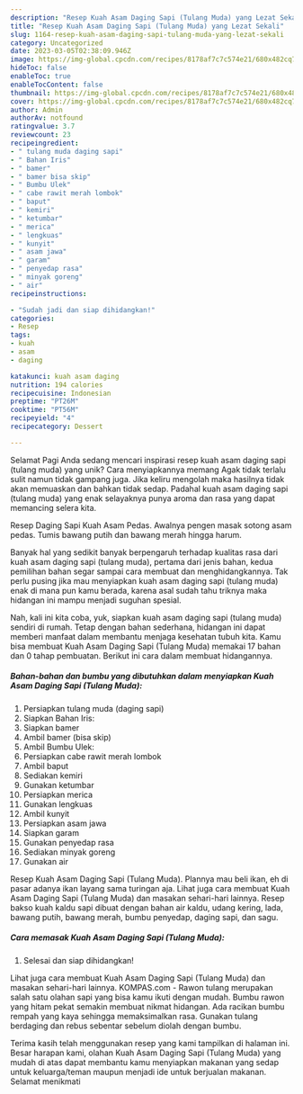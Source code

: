 ```yaml
---
description: "Resep Kuah Asam Daging Sapi (Tulang Muda) yang Lezat Sekali"
title: "Resep Kuah Asam Daging Sapi (Tulang Muda) yang Lezat Sekali"
slug: 1164-resep-kuah-asam-daging-sapi-tulang-muda-yang-lezat-sekali
category: Uncategorized
date: 2023-03-05T02:38:09.946Z
image: https://img-global.cpcdn.com/recipes/8178af7c7c574e21/680x482cq70/kuah-asam-daging-sapi-tulang-muda-foto-resep-utama.jpg
hideToc: false
enableToc: true
enableTocContent: false
thumbnail: https://img-global.cpcdn.com/recipes/8178af7c7c574e21/680x482cq70/kuah-asam-daging-sapi-tulang-muda-foto-resep-utama.jpg
cover: https://img-global.cpcdn.com/recipes/8178af7c7c574e21/680x482cq70/kuah-asam-daging-sapi-tulang-muda-foto-resep-utama.jpg
author: Admin
authorAv: notfound
ratingvalue: 3.7
reviewcount: 23
recipeingredient:
- " tulang muda daging sapi"
- " Bahan Iris"
- " bamer"
- " bamer bisa skip"
- " Bumbu Ulek"
- " cabe rawit merah lombok"
- " baput"
- " kemiri"
- " ketumbar"
- " merica"
- " lengkuas"
- " kunyit"
- " asam jawa"
- " garam"
- " penyedap rasa"
- " minyak goreng"
- " air"
recipeinstructions:

- "Sudah jadi dan siap dihidangkan!"
categories:
- Resep
tags:
- kuah
- asam
- daging

katakunci: kuah asam daging 
nutrition: 194 calories
recipecuisine: Indonesian
preptime: "PT26M"
cooktime: "PT56M"
recipeyield: "4"
recipecategory: Dessert

---
```



Selamat Pagi Anda sedang mencari inspirasi resep kuah asam daging sapi (tulang muda) yang unik? Cara menyiapkannya memang Agak tidak terlalu sulit namun tidak gampang juga. Jika keliru mengolah maka hasilnya tidak akan memuaskan dan bahkan tidak sedap. Padahal kuah asam daging sapi (tulang muda) yang enak selayaknya punya aroma dan rasa yang dapat memancing selera kita.


Resep Daging Sapi Kuah Asam Pedas. Awalnya pengen masak sotong asam pedas. Tumis bawang putih dan bawang merah hingga harum.

Banyak hal yang sedikit banyak berpengaruh terhadap kualitas rasa dari kuah asam daging sapi (tulang muda), pertama dari jenis bahan, kedua pemilihan bahan segar sampai cara membuat dan menghidangkannya. Tak perlu pusing jika mau menyiapkan kuah asam daging sapi (tulang muda) enak di mana pun kamu berada, karena asal sudah tahu triknya maka hidangan ini mampu menjadi suguhan spesial.


Nah, kali ini kita coba, yuk, siapkan kuah asam daging sapi (tulang muda) sendiri di rumah. Tetap dengan bahan sederhana, hidangan ini dapat memberi manfaat dalam membantu menjaga kesehatan tubuh kita. Kamu bisa membuat Kuah Asam Daging Sapi (Tulang Muda) memakai 17 bahan dan 0 tahap pembuatan. Berikut ini cara dalam membuat hidangannya.

<!--inarticleads1-->

##### Bahan-bahan dan bumbu yang dibutuhkan dalam menyiapkan Kuah Asam Daging Sapi (Tulang Muda):

1. Persiapkan  tulang muda (daging sapi)
1. Siapkan  Bahan Iris:
1. Siapkan  bamer
1. Ambil  bamer (bisa skip)
1. Ambil  Bumbu Ulek:
1. Persiapkan  cabe rawit merah lombok
1. Ambil  baput
1. Sediakan  kemiri
1. Gunakan  ketumbar
1. Persiapkan  merica
1. Gunakan  lengkuas
1. Ambil  kunyit
1. Persiapkan  asam jawa
1. Siapkan  garam
1. Gunakan  penyedap rasa
1. Sediakan  minyak goreng
1. Gunakan  air


Resep Kuah Asam Daging Sapi (Tulang Muda). Plannya mau beli ikan, eh di pasar adanya ikan layang sama turingan aja. Lihat juga cara membuat Kuah Asam Daging Sapi (Tulang Muda) dan masakan sehari-hari lainnya. Resep bakso kuah kaldu sapi dibuat dengan bahan air kaldu, udang kering, lada, bawang putih, bawang merah, bumbu penyedap, daging sapi, dan sagu. 

<!--inarticleads2-->

##### Cara memasak Kuah Asam Daging Sapi (Tulang Muda):


1. Selesai dan siap dihidangkan!

Lihat juga cara membuat Kuah Asam Daging Sapi (Tulang Muda) dan masakan sehari-hari lainnya. KOMPAS.com - Rawon tulang merupakan salah satu olahan sapi yang bisa kamu ikuti dengan mudah. Bumbu rawon yang hitam pekat semakin membuat nikmat hidangan. Ada racikan bumbu rempah yang kaya sehingga memaksimalkan rasa. Gunakan tulang berdaging dan rebus sebentar sebelum diolah dengan bumbu. 

Terima kasih telah menggunakan resep yang kami tampilkan di halaman ini. Besar harapan kami, olahan Kuah Asam Daging Sapi (Tulang Muda) yang mudah di atas dapat membantu kamu menyiapkan makanan yang sedap untuk keluarga/teman maupun menjadi ide untuk berjualan makanan. Selamat menikmati
